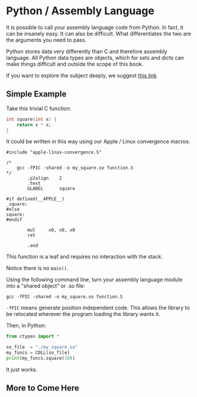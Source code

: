 # Python / Assembly Language

It is possible to call your assembly language code from Python. In fact,
it can be insanely easy. It can also be difficult. What differentiates
the two are the arguments you need to pass.

Python stores data very differently than C and therefore assembly
language. All Python data types are objects, which for sets and dicts
can make things difficult and outside the scope of this book.

If you want to explore the subject deeply, we suggest
[this link](https://realpython.com/python-bindings-overview)

## Simple Example

Take this trivial C function:

```c
int square(int x) {
    return x * x;
}
```

It could be written in this way using our Apple / Linux convergence
macros:

```text
#include "apple-linux-convergence.S"

/*
    gcc -fPIC -shared -o my_square.so function.S 
*/
        .p2align    2
        .text
        GLABEL      square

#if defined(__APPLE__)
_square:
#else
square:
#endif

        mul     x0, x0, x0
        ret

        .end
```

This function is a leaf and requires no interaction with the stack.

Notice there is no `main()`.

Using the following command line, turn your assembly language module
into a "shared object" or .so file:

```text
gcc -fPIC -shared -o my_square.so function.S
```

`-fPIC` means generate position independent code. This allows the library
to be relocated wherever the program loading the library wants it.

Then, in Python:

```python
from ctypes import *

so_file  = "./my_square.so"
my_funcs = CDLL(so_file)
print(my_funcs.square(10))
```

It just works.

## More to Come Here
